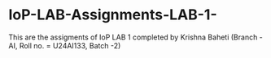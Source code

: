 # IoP-LAB-Assignments-LAB-1-
This are the assigments of IoP LAB 1 completed by Krishna Baheti (Branch - AI, Roll no. = U24AI133, Batch -2)
